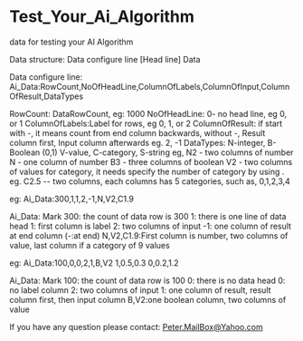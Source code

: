 # Test_Your_Ai_Algorithm
data for testing your AI Algorithm

Data structure:
  Data configure line
  [Head line]
  Data


Data configure line:
Ai_Data:RowCount,NoOfHeadLine,ColumnOfLabels,ColumnOfInput,ColumnOfResult,DataTypes

RowCount: DataRowCount, eg: 1000
NoOfHeadLine: 0- no head line, eg 0, or 1
ColumnOfLabels:Label for rows, eg 0, 1, or 2
ColumnOfResult: if start with -, it means count from end column backwards, without -, Result column first, Input column afterwards
  eg. 2, -1
DataTypes:  N-integer, B-Boolean (0,1)  V-value, C-category, S-string
  eg,  N2 - two columns of number
       N  - one column of number
       B3 - three columns of boolean
       V2 - two columns of values
 for category, it needs specify the number of category by using . 
  eg.  C2.5 -- two columns, each columns has 5 categories, such as, 0,1,2,3,4    

eg:
Ai_Data:300,1,1,2,-1,N,V2,C1.9

Ai_Data: Mark
300: the count of data row is 300
1: there is one line of data head
1: first column is label
2: two columns of input
-1: one column of result at end column (-:at end)
N,V2,C1.9:First column is number, two columns of value, last column if a category of 9 values

eg:
Ai_Data:100,0,0,2,1,B,V2
1,0.5,0.3
0,0.2,1.2

Ai_Data: Mark
100: the count of data row is 100
0: there is no data head
0: no label column
2: two columns of input
1: one column of result, result column first, then input column
B,V2:one boolean column, two columns of value


If you have any question please contact:
Peter.MailBox@Yahoo.com
